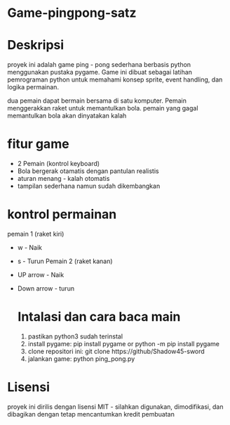 # Game-pingpong-satz

# Deskripsi
proyek ini adalah game ping - pong sederhana berbasis python menggunakan pustaka pygame. Game ini dibuat sebagai latihan pemrograman python untuk memahami konsep sprite, event handling, dan logika permainan.

dua pemain dapat bermain bersama di satu komputer. Pemain menggerakkan raket untuk memantulkan bola. pemain yang gagal memantulkan bola akan dinyatakan kalah

# fitur game
- 2 Pemain (kontrol keyboard)
- Bola bergerak otamatis dengan pantulan realistis
- aturan menang - kalah otomatis
- tampilan sederhana namun sudah dikembangkan

 # kontrol permainan
 pemain 1 (raket kiri)
 - w - Naik
 - s - Turun
 Pemain 2 (raket kanan)
 - UP arrow - Naik
 - Down arrow - turun

   # Intalasi dan cara baca main
   1. pastikan python3 sudah terinstal
   2. install pygame:
      pip install pygame or python -m pip install pygame
   3. clone repositori ini:
     git clone https://github/Shadow45-sword
   4. jalankan game:
     python ping_pong.py

# Lisensi 
proyek ini dirilis dengan lisensi MIT - silahkan digunakan, dimodifikasi, dan dibagikan dengan tetap mencantumkan kredit pembuatan
